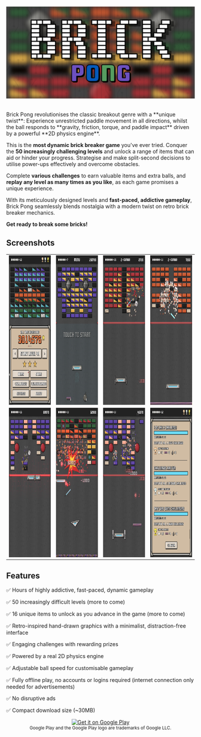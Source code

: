 ![Brick Pong](Screenshots/main.png)

<br />
<div>
Brick Pong revolutionises the classic breakout genre with a **unique twist**: Experience unrestricted paddle movement in all directions, whilst the ball responds to **gravity, friction, torque, and paddle impact** driven by a powerful **2D physics engine**.

This is the **most dynamic brick breaker game** you've ever tried. Conquer the **50 increasingly challenging levels** and unlock a range of items that can aid or hinder your progress. Strategise and make split-second decisions to utilise power-ups effectively and overcome obstacles.

Complete **various challenges** to earn valuable items and extra balls, and **replay any level as many times as you like**, as each game promises a unique experience.

With its meticulously designed levels and **fast-paced, addictive gameplay**, Brick Pong seamlessly blends nostalgia with a modern twist on retro brick breaker mechanics.

**Get ready to break some bricks!**

## Screenshots

</div>
<table style="border: none !important;background-color:transparent">
    <tr>
        <td><img src = "./Screenshots/screen_1.jpg" style="height: 400px;"/></td>
        <td><img src = "./Screenshots/screen_2.jpg" style="height: 400px;"/></td>
        <td><img src = "./Screenshots/screen_3.jpg" style="height: 400px;"/></td>
        <td><img src = "./Screenshots/screen_4.jpg" style="height: 400px;"/></td>
    </tr>
    <tr>
        <td><img src = "./Screenshots/screen_5.jpg" style="height: 400px;"/></td>
        <td><img src = "./Screenshots/screen_6.jpg" style="height: 400px;"/></td>
        <td><img src = "./Screenshots/screen_7.jpg" style="height: 400px;"/></td>
        <td><img src = "./Screenshots/screen_8.jpg" style="height: 400px;"/></td>
    </tr>
</table>

<div>

## Features

✅ Hours of highly addictive, fast-paced, dynamic gameplay

✅ 50 increasingly difficult levels (more to come)

✅ 16 unique items to unlock as you advance in the game (more to come)

✅ Retro-inspired hand-drawn graphics with a minimalist, distraction-free interface

✅ Engaging challenges with rewarding prizes

✅ Powered by a real 2D physics engine

✅ Adjustable ball speed for customisable gameplay

✅ Fully offline play, no accounts or logins required (internet connection only needed for advertisements)

✅ No disruptive ads

✅ Compact download size (~30MB)

<div align="center"><a href='https://play.google.com/store/apps/details?id=com.attilaoroszdev.brickpong&pcampaignid=pcampaignidMKT-Other-global-all-co-prtnr-py-PartBadge-Mar2515-1'><img alt='Get it on Google Play' src='https://play.google.com/intl/en_us/badges/static/images/badges/en_badge_web_generic.png'/></a></div>

<div align="center"><sup>Google Play and the Google Play logo are trademarks of Google LLC.</sup></div>

</div>
